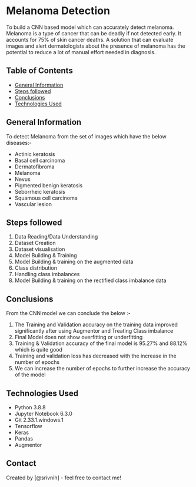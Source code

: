 
# Melanoma Detection
To build a CNN based model which can accurately detect melanoma. Melanoma is a type of cancer that can be deadly if not detected early. It accounts for 75% of skin cancer deaths. A solution that can evaluate images and alert dermatologists about the presence of melanoma has the potential to reduce a lot of manual effort needed in diagnosis.

## Table of Contents
* [General Information](#general-information)
* [Steps followed](#steps-followed)
* [Conclusions](#conclusions)
* [Technologies Used](#technologies-used)

## General Information
To detect Melanoma from the set of images which have the below diseases:-
- Actinic keratosis
- Basal cell carcinoma
- Dermatofibroma
- Melanoma
- Nevus
- Pigmented benign keratosis
- Seborrheic keratosis
- Squamous cell carcinoma
- Vascular lesion

## Steps followed
1. Data Reading/Data Understanding 
2. Dataset Creation
3. Dataset visualisation
4. Model Building & Training 
5. Model Building & training on the augmented data
6. Class distribution
7. Handling class imbalances
8. Model Building & training on the rectified class imbalance data 

## Conclusions
From the CNN model we can conclude the below :-
1. The Training and Validation accuracy on the training data improved significantly after using Augmentor and Treating Class imbalance
2. Final Model does not show overfitting or underfitting
3. Training & Validation accuracy of the final model is 95.27% and 88.12% which is quite good
4. Training and validation loss has decreased with the increase in the number of epochs
5. We can increase the number of epochs to further increase the accuracy of the model

## Technologies Used
- Python 3.8.8
- Jupyter Notebook 6.3.0
- Git 2.33.1.windows.1
- Tensorflow
- Keras
- Pandas
- Augmentor

## Contact
Created by [@srivnih] - feel free to contact me!